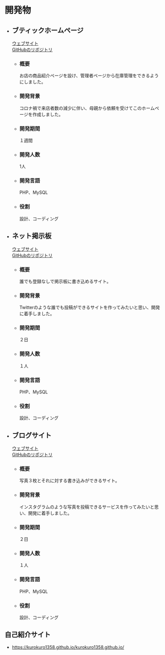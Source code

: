 # 開発物
- ## ブティックホームページ  
  [ウェブサイト](http://gather8980.php.xdomain.jp/)   
  [GitHubのリボジトリ](https://github.com/kurokuro1358/boutique)    
  - ### 概要
    お店の商品紹介ページを設け、管理者ページから在庫管理をできるようにしました。  
  - ### 開発背景
    コロナ禍で来店者数の減少に伴い、母親から依頼を受けてこのホームページを作成しました。  
  - ### 開発期間
    １週間
  - ### 開発人数
    1人
  - ### 開発言語
    PHP、MySQL
  - ### 役割
    設計、コーディング

- ## ネット掲示板
  [ウェブサイト](http://tora3blog.php.xdomain.jp/)  
  [GitHubのリポジトリ](https://github.com/kurokuro1358/BulletinBoard)  
  - ### 概要
    誰でも登録なしで掲示板に書き込めるサイト。  
  - ### 開発背景
    Twitterのような誰でも投稿ができるサイトを作ってみたいと思い、開発に着手しました。  
  - ### 開発期間  
    ２日
  - ### 開発人数
    １人
  - ### 開発言語
    PHP、MySQL
  - ### 役割
    設計、コーディング  
  

- ## ブログサイト
  [ウェブサイト](http://tora3blog.php.xdomain.jp/myblog/)  
  [GitHubのリポジトリ](https://github.com/kurokuro1358/BlogSite)  
  - ### 概要
    写真３枚とそれに対する書き込みができるサイト。
  - ### 開発背景
    インスタグラムのような写真を投稿できるサービスを作ってみたいと思い、開発に着手しました。
  - ### 開発期間  
    ２日
  - ### 開発人数
    １人
  - ### 開発言語
    PHP、MySQL
  - ### 役割
    設計、コーディング   

## 自己紹介サイト
- https://kurokuro1358.github.io/kurokuro1358.github.io/
